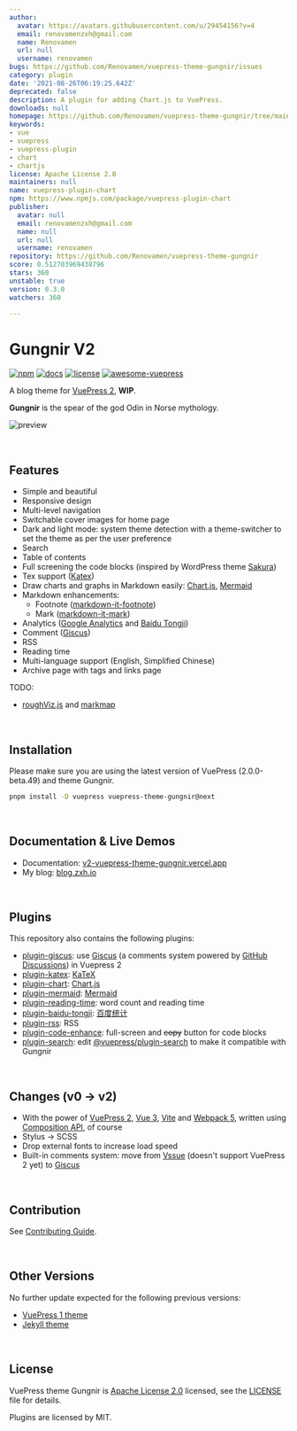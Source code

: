 ```yaml
---
author:
  avatar: https://avatars.githubusercontent.com/u/29454156?v=4
  email: renovamenzxh@gmail.com
  name: Renovamen
  url: null
  username: renovamen
bugs: https://github.com/Renovamen/vuepress-theme-gungnir/issues
category: plugin
date: '2021-08-26T06:19:25.642Z'
deprecated: false
description: A plugin for adding Chart.js to VuePress.
downloads: null
homepage: https://github.com/Renovamen/vuepress-theme-gungnir/tree/main/packages/plugins/chart
keywords:
- vue
- vuepress
- vuepress-plugin
- chart
- chartjs
license: Apache License 2.0
maintainers: null
name: vuepress-plugin-chart
npm: https://www.npmjs.com/package/vuepress-plugin-chart
publisher:
  avatar: null
  email: renovamenzxh@gmail.com
  name: null
  url: null
  username: renovamen
repository: https://github.com/Renovamen/vuepress-theme-gungnir
score: 0.512703969438796
stars: 360
unstable: true
version: 0.3.0
watchers: 360

---
```


# Gungnir V2

[![npm](https://img.shields.io/npm/v/vuepress-theme-gungnir/next.svg?style=flat-square&logo=npm)](https://www.npmjs.com/package/vuepress-theme-gungnir/v/next) [![docs](https://img.shields.io/badge/Docs-Gungnir-26A2FF?style=flat-square)](https://v2-vuepress-theme-gungnir.vercel.app/docs/) [![license](https://img.shields.io/badge/License-Apache--2.0-green?style=flat-square)](LICENSE) [![awesome-vuepress](https://cdn.jsdelivr.net/gh/sindresorhus/awesome@a7b5b7805ecc00b3396acb35022cf6e2c0699e03/media/badge-flat.svg)](https://github.com/vuepress/awesome-vuepress/blob/main/v2.md#themes)

A blog theme for [VuePress 2](https://v2.vuepress.vuejs.org/), **WIP**. 

**Gungnir** is the spear of the god Odin in Norse mythology.

![preview](https://raw.githubusercontent.com/Renovamen/vuepress-theme-gungnir/main/docs/.vuepress/public/img/docs/gungnir.jpg)


&nbsp;

## Features

- Simple and beautiful
- Responsive design
- Multi-level navigation
- Switchable cover images for home page
- Dark and light mode: system theme detection with a theme-switcher to set the theme as per the user preference
- Search
- Table of contents
- Full screening the code blocks (inspired by WordPress theme [Sakura](https://github.com/mashirozx/Sakura))
- Tex support ([Katex](https://github.com/KaTeX/KaTeX))
- Draw charts and graphs in Markdown easily: [Chart.js](https://www.chartjs.org), [Mermaid](https://mermaid-js.github.io)
- Markdown enhancements:
  - Footnote ([markdown-it-footnote](https://github.com/markdown-it/markdown-it-footnote))
  - Mark ([markdown-it-mark](https://github.com/markdown-it/markdown-it-mark))
- Analytics ([Google Analytics](https://analytics.google.com/) and [Baidu Tongji](https://tongji.baidu.com/))
- Comment ([Giscus](https://github.com/giscus/giscus))
- RSS
- Reading time
- Multi-language support (English, Simplified Chinese)
- Archive page with tags and links page

TODO:

- [roughViz.js](https://github.com/jwilber/roughViz) and [markmap](https://github.com/gera2ld/markmap)


&nbsp;

## Installation

Please make sure you are using the latest version of VuePress (2.0.0-beta.49) and theme Gungnir.

```bash
pnpm install -D vuepress vuepress-theme-gungnir@next
```


&nbsp;

## Documentation & Live Demos

- Documentation: [v2-vuepress-theme-gungnir.vercel.app](https://v2-vuepress-theme-gungnir.vercel.app)
- My blog: [blog.zxh.io](https://blog.zxh.io)


&nbsp;

## Plugins

This repository also contains the following plugins:

- [plugin-giscus](packages/plugins/giscus): use [Giscus](https://github.com/giscus/giscus) (a comments system powered by [GitHub Discussions](https://docs.github.com/en/discussions)) in Vuepress 2
- [plugin-katex](packages/plugins/katex): [KaTeX](https://katex.org/)
- [plugin-chart](packages/plugins/chart): [Chart.js](https://www.chartjs.org)
- [plugin-mermaid](packages/plugins/mermaid): [Mermaid](https://mermaid-js.github.io)
- [plugin-reading-time](packages/plugins/reading-time): word count and reading time
- [plugin-baidu-tongji](packages/plugins/baidu-tongji): [百度统计](https://tongji.baidu.com/)
- [plugin-rss](packages/plugins/rss): RSS
- [plugin-code-enhance](packages/plugins/code-enhance): full-screen and ~~copy~~ button for code blocks
- [plugin-search](packages/plugins/search): edit [@vuepress/plugin-search](https://github.com/vuepress/vuepress-next/tree/main/packages/%40vuepress/plugin-search) to make it compatible with Gungnir


&nbsp;

## Changes (v0 -> v2)

- With the power of [VuePress 2](https://v2.vuepress.vuejs.org/), [Vue 3](https://v3.vuejs.org/), [Vite](https://vitejs.dev/) and [Webpack 5](https://webpack.js.org/), written using [Composition API](https://v3.vuejs.org/guide/composition-api-introduction.html), of course
- Stylus -> SCSS
- Drop external fonts to increase load speed
- Built-in comments system: move from [Vssue](https://github.com/meteorlxy/vssue) (doesn't support VuePress 2 yet) to [Giscus](https://github.com/giscus/giscus)


&nbsp;

## Contribution

See [Contributing Guide](CONTRIBUTING.md).


&nbsp;

## Other Versions

No further update expected for the following previous versions:

- [VuePress 1 theme](https://github.com/Renovamen/vuepress-theme-gungnir/tree/v0)
- [Jekyll theme](https://github.com/Renovamen/jekyll-theme-gungnir)


&nbsp;

## License

VuePress theme Gungnir is [Apache License 2.0](https://www.apache.org/licenses/LICENSE-2.0) licensed, see the [LICENSE](LICENSE) file for details.

Plugins are licensed by MIT.
